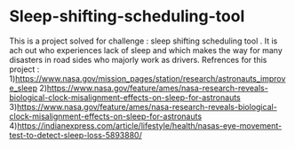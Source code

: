 # Sleep-shifting-scheduling-tool
This is a project solved for challenge : sleep shifting scheduling tool . It is ach out who experiences lack of sleep and which makes the way for many disasters in road sides who majorly work as drivers.
Refrences for this project :
 1)https://www.nasa.gov/mission_pages/station/research/astronauts_improve_sleep
 2)https://www.nasa.gov/feature/ames/nasa-research-reveals-biological-clock-misalignment-effects-on-sleep-for-astronauts
 3)https://www.nasa.gov/feature/ames/nasa-research-reveals-biological-clock-misalignment-effects-on-sleep-for-astronauts
 4)https://indianexpress.com/article/lifestyle/health/nasas-eye-movement-test-to-detect-sleep-loss-5893880/
 
